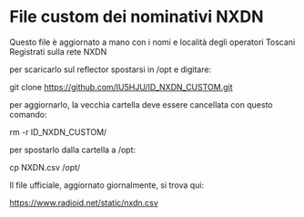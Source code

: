 # File custom dei nominativi NXDN

Questo file è aggiornato a mano con i nomi e località degli operatori Toscani Registrati sulla rete NXDN

per scaricarlo sul reflector spostarsi in /opt e digitare:

git clone https://github.com/IU5HJU/ID_NXDN_CUSTOM.git

per aggiornarlo, la vecchia cartella deve essere cancellata con questo comando:

rm -r ID_NXDN_CUSTOM/

per spostarlo dalla cartella a /opt:

cp NXDN.csv /opt/


Il file ufficiale, aggiornato giornalmente, si trova qui:

https://www.radioid.net/static/nxdn.csv


